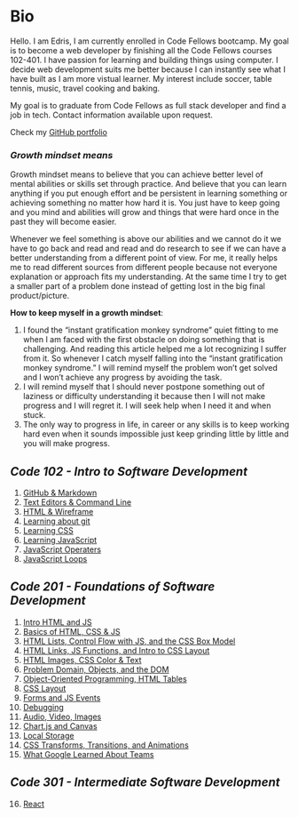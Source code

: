 # Bio
Hello. I am Edris, I am currently enrolled in Code Fellows bootcamp. My goal is to become a web developer by finishing all the Code Fellows courses 102-401. I have passion for learning and building things using computer. I decide web development suits me better because I can instantly see what I have built as I am more vistual learner.
My interest include soccer, table tennis, music, travel cooking and baking.

My goal is to graduate from Code Fellows as full stack developer and find a job in tech.
Contact information available upon request.

Check my [ GitHub portfolio](https://github.com/Fadab2/)

  
### ***Growth mindset means***
  
 Growth mindset means to believe that you can achieve better level of mental abilities or skills set through practice. And believe that you can learn anything if you put enough  effort and be persistent in learning something or achieving something no matter how hard it is.  You just have to keep going and you mind and abilities will grow and things that were hard once in the past they will become easier.
  
Whenever we feel something is above our abilities and we cannot do it we have to go back and read and read and do research to see if we can have a better understanding from a different point of view. For me, it really helps me to read different sources from different people because not everyone explanation or approach fits my understanding. At the same time I try to get a smaller part of a problem done instead of getting lost in the big final product/picture.

**How to keep myself in a growth mindset**:

1.	I found the “instant gratification monkey syndrome” quiet fitting to me when I am faced with the first obstacle on doing something that is challenging. And reading this article helped me a lot recognizing I suffer from it. So whenever I catch myself falling into the “instant gratification monkey syndrome.” I will remind myself the problem won’t get solved and I won’t achieve any progress by avoiding the task. 
2.	I will remind myself that I should never postpone something out of laziness or difficulty understanding it because then I will not make progress and I will regret it. I will seek help when I need it and when stuck.
3.	The only way to progress in life, in career or any skills is to keep working hard even when it sounds impossible just keep grinding  little by little and you will make               progress.  

  ## ***Code 102 - Intro to Software Development***
  
 
  1. [GitHub & Markdown](topics-summary.md)
  2. [Text Editors & Command Line](coding-tools.md)
  3. [HTML & Wireframe](html-wireframe.md)
  4. [Learning about git](reading-git.md)
  5. [Learning CSS](learning-css.md)
  6. [Learning JavaScript](learning-js.md)
  7. [JavaScript Operaters](js-operators.md)
  8. [JavaScript Loops](js-loops.md)

  
  ## ***Code 201 - Foundations of Software Development*** 
   
 1. [Intro HTML and JS](class-01.md)
 2. [Basics of HTML, CSS & JS](class-02.md)
 3. [HTML Lists, Control Flow with JS, and the CSS Box Model](class-03.md)
 4. [HTML Links, JS Functions, and Intro to CSS Layout](class-04.md)
 5. [HTML Images, CSS Color & Text](class-05.md)
 6. [Problem Domain, Objects, and the DOM](class-06.md)
 7. [Object-Oriented Programming, HTML Tables](class-07.md)
 8. [CSS Layout](class-08.md)
 9. [Forms and JS Events](class-09.md)
 10. [Debugging](class-10.md)
 11. [Audio, Video, Images](class-11.md)
 12. [Chart.js and Canvas](class-12.md)
 13. [Local Storage](class-13.md)
 14. [ CSS Transforms, Transitions, and Animations](class-14.md)
 15.  [What Google Learned About Teams](class-14b.md)


   ## ***Code 301 - Intermediate Software Development***


 16. [React](react.md)